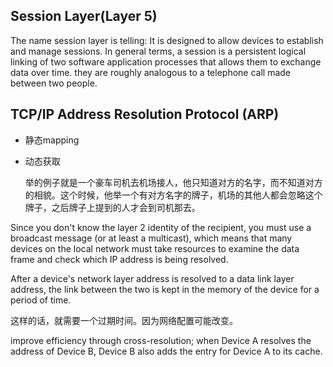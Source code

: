 ## Session Layer(Layer 5)

The name session layer is telling: It is designed to allow devices to establish and manage sessions. In general terms, a session is a persistent logical linking of two software application processes that allows them to exchange data over time. they are roughly analogous to a telephone call made between two people.



## TCP/IP Address Resolution Protocol (ARP)

* 静态mapping
* 动态获取

  举的例子就是一个豪车司机去机场接人，他只知道对方的名字，而不知道对方的相貌。这个时候，他举一个有对方名字的牌子，机场的其他人都会忽略这个牌子，之后牌子上提到的人才会到司机那去。


Since you don't know the layer 2 identity of the recipient, you must use a broadcast message (or at least a multicast), which means that many devices on the local network must take resources to examine the data frame and check which IP address is being resolved.

 After a device's network layer address is resolved to a data link layer address, the link between the two is kept in the memory of the device for a period of time.

 这样的话，就需要一个过期时间。因为网络配置可能改变。

improve efficiency through cross-resolution; when Device A resolves the address of Device B, Device B also adds the entry for Device A to its cache.
